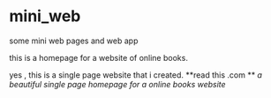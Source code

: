 # mini_web
some mini web pages and web app

this is a homepage for a website of online books.

yes , this is a single page website that i created.
**read this .com ** 
_a beautiful single page homepage for a online books website_


